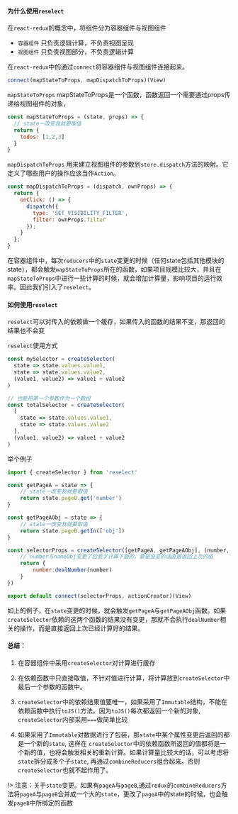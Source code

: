 
#### 为什么使用`reselect`
在`react-redux`的概念中，将组件分为容器组件与视图组件

- `容器组件` 只负责逻辑计算，不负责视图呈现
- `视图组件` 只负责视图部分，不负责逻辑计算

在`react-redux`中的通过`connect`将容器组件与视图组件连接起来。

```js
connect(mapStateToProps, mapDispatchToProps)(View)
```

`mapStateToProps` mapStateToProps是一个函数，函数返回一个需要通过props传递给视图组件的对象，

```js
const mapStateToProps = (state, props) => {
  // state一改变我就要取值
  return {
    todos: [1,2,3]
  }
}
```

`mapDispatchToProps` 用来建立视图组件的参数到`store.dispatch`方法的映射。它定义了哪些用户的操作应该当作`Action`。

```js
const mapDispatchToProps = (dispatch, ownProps) => {
  return {
    onClick: () => {
      dispatch({
        type: 'SET_VISIBILITY_FILTER',
        filter: ownProps.filter
      });
    }
  };
}
```

在容器组件中，每次`reducers`中的`state`变更的时候（任何state包括其他模块的state），都会触发`mapStateToProps`所在的函数，如果项目规模比较大，并且在`mapStateToProps`中进行一些计算的时候，就会增加计算量，影响项目的运行效率。因此我们引入了`reselect`。

#### 如何使用`reselect`

`reselect`可以对传入的依赖做一个缓存，如果传入的函数的结果不变，那返回的结果也不会变

`reselect`使用方式

```js
const mySelector = createSelector(
  state => state.values.value1,
  state => state.values.value2,
  (value1, value2) => value1 + value2
)

// 也能把第一个参数作为一个数组
const totalSelector = createSelector(
  [
    state => state.values.value1,
    state => state.values.value2
  ],
  (value1, value2) => value1 + value2
)
```

举个例子

```js
import { createSelector } from 'reselect'

const getPageA = state => {
    // state一改变我就要取值
    return state.pageB.get('number')
} 

const getPageAObj = state => {
    // state一改变我就要取值
    return state.pageB.getIn(['obj'])
} 

const selectorProps = createSelector([getPageA, getPageAObj], (number, nameObj) => {
    // number与nameObj变更了后我才计算下面的，要是没变的话直接返回上次的值
    return {
        number:dealNumber(number)
    }
})

export default connect(selectorProps, actionCreator)(View)
```

如上的例子，在`state`变更的时候，就会触发`getPageA`与`getPageAObj`函数。如果`createSelector`依赖的这两个函数的结果没有变更，那就不会执行`dealNumber`相关的操作，而是直接返回上次已经计算好的结果。

#### 总结：

1. 在容器组件中采用`createSelector`对计算进行缓存

2. 在依赖函数中只直接取值，不针对值进行计算，将计算放到`createSelector`中最后一个参数的函数中。

3. `createSelector`中的依赖结果值要唯一，如果采用了`Immutable`结构，不能在依赖函数中执行`toJS()`方法。因为`toJS()`每次都返回一个新的对象, `createSelector`内部采用`===`做简单比较

4. 如果采用了`Immutable`对数据进行了包装，那`state`中某个属性变更后返回的都是一个新的`state`, 这样在
`createSelector`中的依赖函数所返回的值都将是一个新的值，也将会触发相关的重新计算。如果计算量比较大的话，可以考虑将`state`拆分成多个子`state`, 再通过`combineReducers`组合起来。否则`createSelector`也就不起作用了。


!> 注意：关于`state`变更。如果有`pageA`与`pageB`,通过`redux`的`combineReducers`方法将`pageA`与`pageB`合并成一个大的`state`，更改了`pageA`中的state的时候，也会触发`pageB`中所绑定的函数

